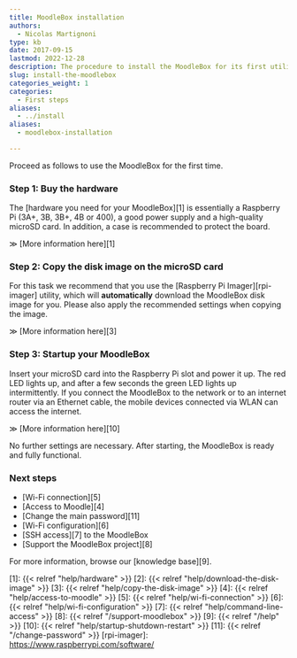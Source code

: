 ```yaml
---
title: MoodleBox installation
authors:
  - Nicolas Martignoni
type: kb
date: 2017-09-15
lastmod: 2022-12-28
description: The procedure to install the MoodleBox for its first utilisation is described here
slug: install-the-moodlebox
categories_weight: 1
categories:
  - First steps
aliases:
  - ../install
aliases:
  - moodlebox-installation

---
```

Proceed as follows to use the MoodleBox for the first time.

### Step 1: Buy the hardware

The [hardware you need for your MoodleBox][1] is essentially a Raspberry Pi (3A+, 3B, 3B+, 4B or 400), a good power supply and a high-quality microSD card. In addition, a case is recommended to protect the board.

&Gt; [More information here][1]

### Step 2: Copy the disk image on the microSD card

For this task we recommend that you use the [Raspberry Pi Imager][rpi-imager] utility, which will __automatically__ download the MoodleBox disk image for you. Please also apply the recommended settings when copying the image.

&Gt; [More information here][3]

### Step 3: Startup your MoodleBox

Insert your microSD card into the Raspberry Pi slot and power it up. The red LED lights up, and after a few seconds the green LED lights up intermittently. If you connect the MoodleBox to the network or to an internet router via an Ethernet cable, the mobile devices connected via WLAN can access the internet.

&Gt; [More information here][10]

No further settings are necessary. After starting, the MoodleBox is ready and fully functional.

### Next steps

  * [Wi-Fi connection][5]
  * [Access to Moodle][4]
  * [Change the main password][11]
  * [Wi-Fi configuration][6]
  * [SSH access][7] to the MoodleBox
  * [Support the MoodleBox project][8]

For more information, browse our [knowledge base][9].

 [1]: {{< relref "help/hardware" >}}
 [2]: {{< relref "help/download-the-disk-image" >}}
 [3]: {{< relref "help/copy-the-disk-image" >}}
 [4]: {{< relref "help/access-to-moodle" >}}
 [5]: {{< relref "help/wi-fi-connection" >}}
 [6]: {{< relref "help/wi-fi-configuration" >}}
 [7]: {{< relref "help/command-line-access" >}}
 [8]: {{< relref "/support-moodlebox" >}}
 [9]: {{< relref "/help" >}}
 [10]: {{< relref "help/startup-shutdown-restart" >}}
 [11]: {{< relref "/change-password" >}}
 [rpi-imager]: https://www.raspberrypi.com/software/
